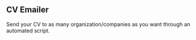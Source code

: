 ## CV Emailer

Send your CV to as many organization/companies as you want through an automated script.